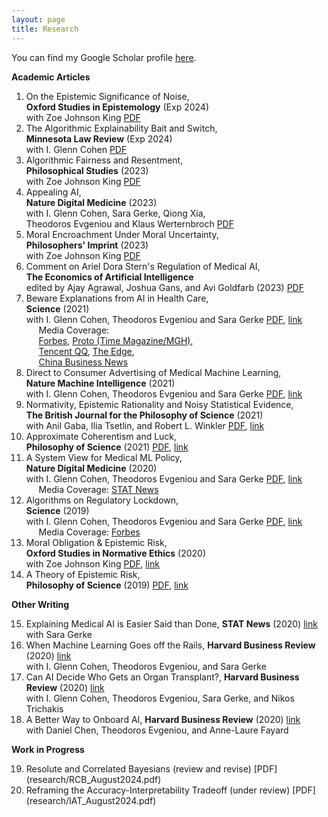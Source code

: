 ```yaml
---
layout: page
title: Research
---
```

<!--- You will find below a list of publications and works in progress, followed by a general overview of my research. --> 

You can find my Google Scholar profile [here](https://scholar.google.com/citations?user=4qmPIBgAAAAJ&hl=en&oi=ao).

**Academic Articles**
1. On the Epistemic Significance of Noise,   
**Oxford Studies in Epistemology** (Exp 2024)    
with Zoe Johnson King [PDF](research/epistemic_noise_nov2023.pdf)    
2. The Algorithmic Explainability Bait and Switch,   
**Minnesota Law Review** (Exp 2024)    
with I. Glenn Cohen [PDF](research/explainability_march2023.pdf)
3. Algorithmic Fairness and Resentment,   
**Philosophical Studies** (2023)    
with Zoe Johnson King [PDF](research/afr.pdf)
4. Appealing AI,      
**Nature Digital Medicine** (2023)    
with I. Glenn Cohen, Sara Gerke, Qiong Xia,   
Theodoros Evgeniou and Klaus Werternbroch [PDF](research/AppealingAI.pdf)    
5. Moral Encroachment Under Moral Uncertainty,   
**Philosophers' Imprint** (2023)    
with Zoe Johnson King [PDF](research/encroachment_march2023.pdf)       
6. Comment on Ariel Dora Stern's Regulation of Medical AI,   
**The Economics of Artificial Intelligence**    
edited by Ajay Agrawal, Joshua Gans, and Avi Goldfarb (2023) [PDF](research/ads_comment_march2023.pdf)           
7. Beware Explanations from AI in Health Care,      
**Science** (2021)    
with I. Glenn Cohen, Theodoros Evgeniou and Sara Gerke [PDF](research/beware_march2023.pdf), [link](https://www.science.org/doi/10.1126/science.abg1834)  
&nbsp;&nbsp;&nbsp;&nbsp; Media Coverage:   
&nbsp;&nbsp;&nbsp;&nbsp; [Forbes](https://www.forbes.com/sites/forbestechcouncil/2021/08/23/10-key-questions-every-company-should-ask-before-using-ai/?sh=6070c2415d62), [Proto (Time Magazine/MGH)](http://protomag.com/research-studies/ai-explain-thyself/),   
&nbsp;&nbsp;&nbsp;&nbsp; [Tencent QQ](https://new.qq.com/omn/20210903/20210903A0C0DC00.html), [The Edge](https://www.theedgemarkets.com/article/ai-are-we-ready-black-box-solutions),   
&nbsp;&nbsp;&nbsp;&nbsp; [China Business News](https://www.yicai.com/news/101163033.html)
8. Direct to Consumer Advertising of Medical Machine Learning,      
**Nature Machine Intelligence** (2021)    
with I. Glenn Cohen, Theodoros Evgeniou and Sara Gerke [PDF](research/dtc_march2023.pdf), [link](https://www.nature.com/articles/s42256-021-00331-0)     
9. Normativity, Epistemic Rationality and Noisy Statistical Evidence,       
**The British Journal for the Philosophy of Science** (2021)       
with Anil Gaba, Ilia Tsetlin, and Robert L. Winkler [PDF](research/noisy_stereotypes_march2021.pdf), [link](https://www.journals.uchicago.edu/doi/10.1086/715196)    
10. Approximate Coherentism and Luck,     
**Philosophy of Science** (2021) [PDF](research/acl.pdf), [link](https://www.cambridge.org/core/journals/philosophy-of-science/article/abs/approximate-coherentism-and-luck/362F44FD87EEA07E0E60EF57CD34768D) 
11. A System View for Medical ML Policy,      
**Nature Digital Medicine** (2020)     
with I. Glenn Cohen, Theodoros Evgeniou and Sara Gerke [PDF](research/nature_system_view.pdf), [link](https://www.nature.com/articles/s41746-020-0262-2)   
&nbsp;&nbsp;&nbsp;&nbsp; Media Coverage: [STAT News](https://www.statnews.com/2020/10/05/duke-artificial-intelligence-hospital-medicine/)
12. Algorithms on Regulatory Lockdown,      
**Science** (2019)    
with I. Glenn Cohen, Theodoros Evgeniou and Sara Gerke  [PDF](locked_ai_nov2019.pdf), [link](https://www.science.org/doi/abs/10.1126/science.aay9547)    
&nbsp;&nbsp;&nbsp;&nbsp; Media Coverage: [Forbes](https://www.forbes.com/sites/lanceeliot/2019/12/18/latest-ai-that-learns-on-the-fly-is-raising-serious-concerns-including-for-self-driving-cars/#7ea94f162813)   
13. Moral Obligation & Epistemic Risk,        
**Oxford Studies in Normative Ethics** (2020)    
with Zoe Johnson King [PDF](research/bjk_mer_2019.pdf), [link](https://oxford.universitypressscholarship.com/view/10.1093/oso/9780198867944.001.0001/oso-9780198867944-chapter-5)    
14. A Theory of Epistemic Risk,     
**Philosophy of Science** (2019) [PDF](research/babic_ter_final.pdf), [link](https://doi.org/10.1086/703552)    
  
**Other Writing**   
<ol start="15">
    <li> Explaining Medical AI is Easier Said than Done, <b>STAT News</b> (2020) <a href="https://www.statnews.com/2021/07/21/explainable-medical-ai-easier-said-than-done/">link</a> <br>  
with Sara Gerke </li>
    <li> When Machine Learning Goes off the Rails, <b>Harvard Business Review</b> (2020) <a href="https://hbr.org/2021/01/when-machine-learning-goes-off-the-rails">link</a> <br>  
with I. Glenn Cohen, Theodoros Evgeniou, and Sara Gerke </li>
  <li> Can AI Decide Who Gets an Organ Transplant?, <b>Harvard Business Review</b> (2020) <a href="https://hbr.org/2020/12/can-ai-fairly-decide-who-gets-an-organ-transplant">link</a> <br>  
with I. Glenn Cohen, Theodoros Evgeniou, Sara Gerke, and Nikos Trichakis </li>
  <li> A Better Way to Onboard AI, <b>Harvard Business Review</b> (2020) <a href="https://hbr.org/2020/07/a-better-way-to-onboard-ai">link</a> <br>   
with Daniel Chen, Theodoros Evgeniou, and Anne-Laure Fayard </li> 
</ol>

**Work in Progress** 

<ol start="19">
  <li> Resolute and Correlated Bayesians (review and revise) [PDF](research/RCB_August2024.pdf) </li>
  <li> Reframing the Accuracy-Interpretability Tradeoff (under review) [PDF](research/IAT_August2024.pdf) </li>
</ol> 

&nbsp;
&nbsp;
&nbsp;
&nbsp;
&nbsp;
&nbsp;

<!---
<ol start="3">
  <li>A paper on approximate coherence </li>
  <li>Norms, Stereotypes and Accuracy <a href="babic_nsa.pdf">PDF</a> </li>
  <li>Adaptive Burdens of Proof (e-mail for draft) </li>
  <li>Dynamic Epistemic Risk </li>
  <li>Testing for Discrimination and the Risk of Error </li>
  <li>Invariance, Entropy, and (Objective) Bayesianism </li>
</ol> 
<!---
**Overview**
  The overaching theme of my current research is **epistemic risk**. It consists of three principal components:
**Philosophy of science/formal epistemology**. I try to motivate and construct a general theory of epistemic risk in terms of alethic sensitivity to small changes in accuracy. This theory is currently developed within the epistemic utility framework, though I think of this as a starting point rather than a fundamental commitment. If you would like to learn more, see the paper entitled A Theory of Epistemic Risk. This project proposes a way of measuring the riskiness of a credence function and connects risk to measures of uncertainty. In particular, I show that under very general conditions epistemic risk is dual to information entropy. 
Currently, I am working on a project that extends considerations of epistemic risk to the updating of beliefs (Dynamic Epistemic Risk). I aim to show that we can establish an update rule by considering how an agent's attitudes to epistemic risk should change in response to different possible learning experiences. Roughly, if the answer is that attitudes to epistemic risk should change as little as possible, then the associated update rule is Bayes' Rule. 
I am also working on a project on chance and coherence for imperfect Bayesian agents (Assessment Reversal in Approximate Coherentism). I suggest that approximating coherence may not be an appropriate proxy for traditional (all or nothing) coherence because unlike the latter, approximating coherence is susceptible to misfortune. 
**Normative ethics**. I believe the theory of epistemic risk can fruitfully speak to several problems that have been articulated in the moral encroachment and normative dilemmas literature. In a joint project with Zoë Johnson-King (Moral Obligations and Epistemic Risk), we explore the relationship between moral obligations and attitudes to epistemic risk.
**Law and public policy**. This dimension of my research engages the emerging literature on algorithmic fairness and ethics in statistics and machine learning. I am interested in both the normative dimension of what constitutes fair AI/ML and the statistical engineering problem of how to construct fair learning algorithms. I am also interested in the empirical study of related public policy problems. Currently, I am working on applying the theory of epistemic risk to evaluate the pervasiveness of discrimination. In particular, in Testing for Discrimination and the Risk of Error, I defend a statistical test for discrimination grounded in attitudes to epistemic risk. Meanwhile, in Adaptive Burdens of Proof, I argue that many apparent paradoxes of proof involving statistical evidence arise because we assume (without justification) that legal decision makers must have one unique attitude to epistemic risk -- namely, neutrality.  -->
